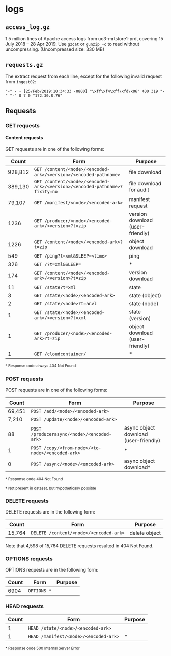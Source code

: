 # logs

## `access_log.gz`

1.5 million lines of Apache access logs from uc3-mrtstore1-prd, covering 15
July 2018 – 28 Apr 2019. Use `gzcat` or `gunzip -c` to read without
uncompressing. (Uncompressed size: 330 MB) 

## `requests.gz`

The extract request from each line, except for the following invalid request from `ingest02`:

```
"-" - - [25/Feb/2019:10:34:33 -0800] "\xff\xf4\xff\xfd\x06" 400 319 "-" "-" 0 7 0 "172.30.8.76"
```

## Requests

### GET requests

#### Content requests

GET requests are in one of the following forms:

| Count   | Form                                                                       | Purpose                          |
| ---     | ---                                                                        | ---                              |
| 928,812 | `GET /content/<node>/<encoded-ark>/<version>/<encoded-pathname>`           | file download                    |
| 389,130 | `GET /content/<node>/<encoded-ark>/<version>/<encoded-pathname>?fixity=no` | file download for audit          |
| 79,107  | `GET /manifest/<node>/<encoded-ark>`                                       | manifest request                 |
| 1236    | `GET /producer/<node>/<encoded-ark>/<version>?t=zip`                       | version download (user-friendly) |
| 1226    | `GET /content/<node>/<encoded-ark>?t=zip`                                  | object download                  |
| 549     | `GET /ping?t=xml&SLEEP=<time>`                                             | ping                             |
| 326     | `GET /?t=xml&SLEEP=`                                                       | *                                |
| 174     | `GET /content/<node>/<encoded-ark>/<version>?t=zip`                        | version download                 |
| 11      | `GET /state?t=xml`                                                         | state                            |
| 3       | `GET /state/<node>/<encoded-ark>`                                          | state (object)                   |
| 2       | `GET /state/<node>?t=anvl`                                                 | state (node)                     |
| 1       | `GET /state/<node>/<encoded-ark>/<version>?t=xml`                          | state (version)                  |
| 1       | `GET /producer/<node>/<encoded-ark>?t=zip`                                 | object download (user-friendly)  |
| 1       | `GET /cloudcontainer/`                                                     | *                                |

<sup>* Response code always 404 Not Found</sup>

### POST requests

POST requests are in one of the following forms:

| Count  | Form                                             | Purpose                               |
| ---    | ---                                              | ---                                   |
| 69,451 | `POST /add/<node>/<encoded-ark>`                 |                                       |
| 7,210  | `POST /update/<node>/<encoded-ark>`              |                                       |
| 88     | `POST /producerasync/<node>/<encoded-ark>`       | async object download (user-friendly) |
| 1      | `POST /copy/<from-node>/<to-node>/<encoded-ark>` | *                                     |
| 0      | `POST /async/<node>/<encoded-ark>`               | async object download†                |

<sup>* Response code 404 Not Found</sup>

<sup>† Not present in dataset, but hypothetically possible</sup>

### DELETE requests

DELETE requests are in the following form:

| Count | Form | Purpose |
| --- | --- | --- |
| 15,764 | `DELETE /content/<node>/<encoded-ark>` | delete object |

Note that 4,598 of 15,764 DELETE requests resulted in 404 Not Found.

### OPTIONS requests

OPTIONS requests are in the following form:

| Count | Form | Purpose |
| --- | --- | --- |
| 6904 | `OPTIONS *` | |

### HEAD requests

| Count | Form                                  | Purpose |
| ---   | ---                                   | ---     |
| 1     | `HEAD /state/<node>/<encoded-ark>`    |         |
| 1     | `HEAD /manifest/<node>/<encoded-ark>` | *       |

<sup>* Response code 500 Internal Server Error</sup>

<!--
egrep 'GET /content/[0-9]+/[^/]+/[0-9]+/[^?/]+$' get-requests.txt | wc -l
  928812

egrep 'GET /content/[0-9]+/[^/]+/[0-9]+/[^/]+\?[^?]+$' get-requests.txt | wc -l
  389130

egrep 'GET /content/[0-9]+/[^?/]+\?t=zip$' get-requests.txt | wc -l
  1226

egrep 'GET /content/[0-9]+/[^?/]+/[0-9]+\?t=zip$' get-requests.txt | wc -l
  174

egrep 'GET /producer/[0-9]+/[^?/]+\?t=zip$' get-requests.txt | wc -l
  1

egrep 'GET /producer/[0-9]+/[^?/]+/[0-9]+\?t=zip$' get-requests.txt | wc -l
  1236

egrep 'GET /manifest/[0-9]+/[^?/]+$' get-requests.txt | wc -l
  79107

egrep 'GET /state/[0-9]+/[^?/]+$' get-requests.txt | wc -l
  3
-->


